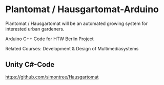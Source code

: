 # Plantomat / Hausgartomat-Arduino

Plantomat / Hausgartomat will be an automated growing system for interested urban gardeners.

Arduino C++ Code for HTW Berlin Project

Related Courses: Development & Design of Multimediasystems

## Unity C#-Code
https://github.com/simontree/Hausgartomat
